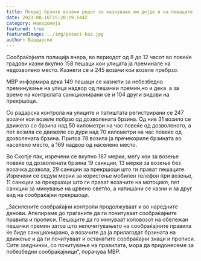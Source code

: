 ```yaml
---
title: Покрај брзите возачи редот за казнување им дојде и на пешаците
date: 2023-08-16T15:28:19.544Z
category: македонија
featured: true
featuredImage: ../img/pesaci-kaz.jpg
author: Вардарски
---
```

<!--StartFragment-->

Сообраќајната полиција вчера, во периодот од 8 до 12 часот во повеќе градови казни вкупно 158 пешаци кои улицата ја преминале на недозволено место. Казнети се и 245 возачи кои возеле пребрзо.



<!--EndFragment--><!--StartFragment-->

МВР информира дека 149 пешаци се казнети за небезбедно преминување на улица надвор од пешачки премин,но и дека  а за време на контролата санкционирани се и 104 други видови на  прекршоци.

Со радарска контрола на улиците и патиштата регистрирани се 247 возачи кои возеле побрзо од дозволената брзина. Од нив 31 возило се движело со брзина над 50 километри на час повеќе од дозволеното, а пет возила се движеле со дури над 70 километри на час повеќе од дозволената брзина. Притоа 78 возила ја пречекориле брзината во населено место, а 169 надвор од населено место.

Во Скопје пак, изречени се вкупно 187 мерки, меѓу кои за возење повеќе од дозволената брзина 19 санкции, 13 мерки за возење без возачка дозвола, 29 санкции за прекршоци што ги прават пешаците. Изречени се седум мерки за користење мобилен телефон при возење, 11 санкции за прекршоци што ги прават возачите на мотоцикл, пет санкции за минување на црвено светло, а напишани се казни и за друг вид на сообраќајни прекршоци.

„Засилените сообраќајни контроли продолжуваат и во наредните денови. Апелираме до граѓаните да ги почитуваат сообраќајните правила и прописи. Пешаците да го минуваат коловозот на обележан пешачки премин затоа што непочитувањето на сообраќајните правила ќе биде санкционирано, а возачите да ја прилагодат брзината на движење и да ги почитуваат и останатите сообраќајни знаци и прописи. Сите заеднички, со почитување на правилата, мора да придонесеме за побезбедни сообраќајници“, порачува МВР.

<!--EndFragment-->